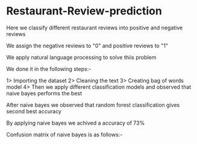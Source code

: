 # Restaurant-Review-prediction
Here we classify different restaurant reviews into positive and negative reviews

We assign the negative reviews to "0" and positive reviews to "1"

We apply natural language processing to solve thiis problem

We done it in the following steps:-

1> Importing the dataset
2> Cleaning  the text
3> Creating bag of words model
4> Then we apply different classification models and observed that naive bayes performs the best 

After naive bayes we observed that random forest classification gives second best accuracy 

By applying naive bayes we achived a accuracy of 73%
 
Confusion matrix of naive bayes is as follows:-
